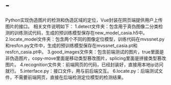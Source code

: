 # -
Python实现伪造图片的检测和伪造区域的定位，Vue封装在网页端提供用户上传图片的接口。
相关文件说明如下：
1.detect文件夹：包含用于真伪图像二分类检测的训练测试代码，生成的预训练模型保存在new_model_casia.h5中。
2.locate_model文件夹：包含两个不同的图像定位模型，训练代码在mvssnet.py和resfcn.py文件中，生成的预训练模型保存在mvssnet_casia.pt和resfcn_casia.pt中。
3.good_images文件夹：包含前端测试的图片，true里面是非伪造图片，copy-move里面是移动类型篡改图片，splicing里面是拼接类型篡改图片。
4.recognition文件夹：前端网页的代码，已经封装好，直接用本地ip访问就行。
5.interface.py：接口文件，用与前后端交互。
6.locate.py：后端测试文件，不需要前端网页，直接在后端检测定位模型的检测结果。
